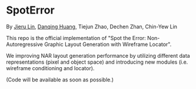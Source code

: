 # SpotError
By [Jieru Lin](https://github.com/ffffatgoose), [Danqing Huang](https://scholar.google.com/citations?user=P55WbwYAAAAJ&hl=zh-CN), Tiejun Zhao, Dechen Zhan, Chin-Yew Lin

This repo is the official implementation of "Spot the Error: Non-Autoregressive Graphic Layout Generation with Wireframe Locator".

We improving NAR layout generation performance by utilizing different data representations (pixel and object space) and introducing new modules (i.e. wireframe conditioning and locator).

(Code will be available as soon as possible.)
